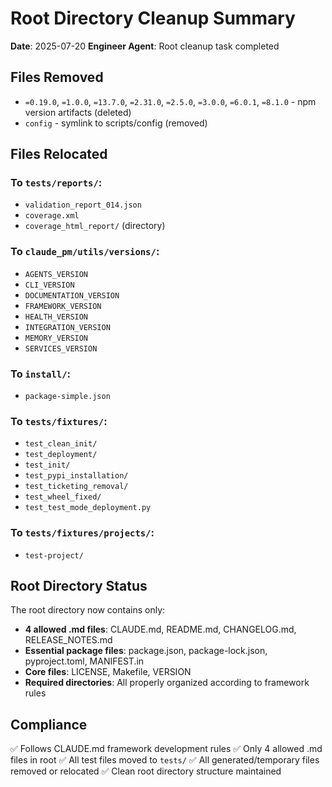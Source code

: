 # Root Directory Cleanup Summary
**Date**: 2025-07-20
**Engineer Agent**: Root cleanup task completed

## Files Removed
- `=0.19.0`, `=1.0.0`, `=13.7.0`, `=2.31.0`, `=2.5.0`, `=3.0.0`, `=6.0.1`, `=8.1.0` - npm version artifacts (deleted)
- `config` - symlink to scripts/config (removed)

## Files Relocated
### To `tests/reports/`:
- `validation_report_014.json`
- `coverage.xml`
- `coverage_html_report/` (directory)

### To `claude_pm/utils/versions/`:
- `AGENTS_VERSION`
- `CLI_VERSION`
- `DOCUMENTATION_VERSION`
- `FRAMEWORK_VERSION`
- `HEALTH_VERSION`
- `INTEGRATION_VERSION`
- `MEMORY_VERSION`
- `SERVICES_VERSION`

### To `install/`:
- `package-simple.json`

### To `tests/fixtures/`:
- `test_clean_init/`
- `test_deployment/`
- `test_init/`
- `test_pypi_installation/`
- `test_ticketing_removal/`
- `test_wheel_fixed/`
- `test_test_mode_deployment.py`

### To `tests/fixtures/projects/`:
- `test-project/`

## Root Directory Status
The root directory now contains only:
- **4 allowed .md files**: CLAUDE.md, README.md, CHANGELOG.md, RELEASE_NOTES.md
- **Essential package files**: package.json, package-lock.json, pyproject.toml, MANIFEST.in
- **Core files**: LICENSE, Makefile, VERSION
- **Required directories**: All properly organized according to framework rules

## Compliance
✅ Follows CLAUDE.md framework development rules
✅ Only 4 allowed .md files in root
✅ All test files moved to `tests/`
✅ All generated/temporary files removed or relocated
✅ Clean root directory structure maintained
